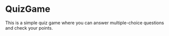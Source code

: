 # QuizGame
This is a simple quiz game where you can answer multiple-choice questions and check your points.
